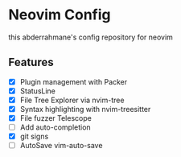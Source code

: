 # Neovim Config

this abderrahmane's config repository for neovim

## Features

- [x] Plugin management with Packer
- [x] StatusLine 
- [x] File Tree Explorer via nvim-tree
- [x] Syntax highlighting with nvim-treesitter
- [x] File fuzzer Telescope
- [ ] Add auto-completion
- [x] git signs
- [ ] AutoSave vim-auto-save
